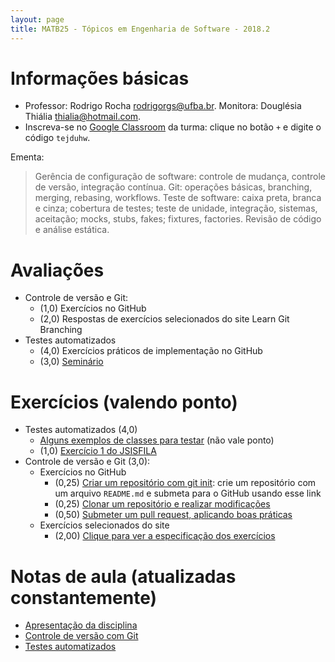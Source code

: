 ```yaml
---
layout: page
title: MATB25 - Tópicos em Engenharia de Software - 2018.2
---
```


# Informações básicas

- Professor: Rodrigo Rocha <rodrigorgs@ufba.br>. Monitora: Douglésia Thiália <thialia@hotmail.com>.
- Inscreva-se no [Google Classroom](https://classroom.google.com/) da turma: clique no botão `+` e digite o código `tejduhw`.

Ementa:

> Gerência de configuração de software: controle de mudança, controle de versão, integração contínua. Git: operações básicas, branching, merging, rebasing, workflows. Teste de software: caixa preta, branca e cinza; cobertura de testes; teste de unidade, integração, sistemas, aceitação; mocks, stubs, fakes; fixtures, factories. Revisão de código e análise estática.

# Avaliações

- Controle de versão e Git:
  - (1,0) Exercícios no GitHub
  - (2,0) Respostas de exercícios selecionados do site Learn Git Branching
- Testes automatizados
  - (4,0) Exercícios práticos de implementação no GitHub
  - (3,0) [Seminário](seminarios)

# Exercícios (valendo ponto)

- Testes automatizados (4,0)
  - [Alguns exemplos de classes para testar](https://github.com/rodrigorgs/exemplos-teste-software) (não vale ponto)
  - (1,0) [Exercício 1 do JSISFILA](ex-sisfila)
- Controle de versão e Git (3,0):
  + Exercícios no GitHub
    * (0,25) [Criar um repositório com git init](https://classroom.github.com/a/TWxmNZN0): crie um repositório com um arquivo `README.md` e submeta para o GitHub usando esse link
    * (0,25) [Clonar um repositório e realizar modificações](https://github.com/matb25-20182/clone)
    * (0,50) [Submeter um pull request, aplicando boas práticas](ex-pull-request)
  + Exercícios selecionados do site
    * (2,00) [Clique para ver a especificação dos exercícios](ex-gitbranch)

# Notas de aula (atualizadas constantemente)

- [Apresentação da disciplina](https://docs.google.com/presentation/d/1ribuHx0L-BRgX8KGpGBvRtDBPRtpCVSiL-1Lun4H3tY/edit?usp=sharing)
- [Controle de versão com Git](https://docs.google.com/presentation/d/1QTLn7roYJw_Cfm_IWRL-KusmQgnlQ6YVG6ZWePLDIFQ/edit?usp=sharing)
- [Testes automatizados](https://docs.google.com/presentation/d/16ofYJRGDntlczJVN7xytbbQjxns3WSqFU9n5FvWSapU/edit?usp=sharing)


